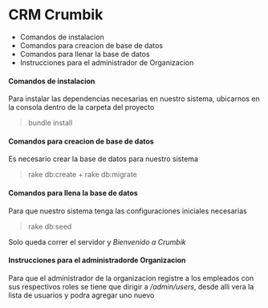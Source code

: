 # CRM Crumbik

* Comandos de instalacion
* Comandos para creacion de base de datos
* Comandos para llenar la base de datos
* Instrucciones para el administrador de Organizacion

#### Comandos de instalacion

Para instalar las dependencias necesarias en nuestro sistema, ubicarnos en la consola
dentro de la carpeta del proyecto

  > bundle install

#### Comandos para creacion de base de datos

Es necesario crear la base de datos para nuestro sistema

  > rake db:create + rake db:migrate

#### Comandos para llena la base de datos

Para que nuestro sistema tenga las configuraciones iniciales necesarias

 > rake db:seed

Solo queda correr el servidor y *Bienvenido a Crumbik*

#### Instrucciones para el administradorde Organizacion

Para que el administrador de la organizacion registre a los empleados con sus respectivos roles
se tiene que dirigir a */admin/users*, desde alli vera la lista de usuarios y podra agregar uno nuevo

